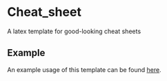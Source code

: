 # Cheat_sheet
A latex template for good-looking cheat sheets

## Example
An example usage of this template can be found [here](https://gist.github.com/henrydatei/7d121c395ae5a93570386b48b9268875).
